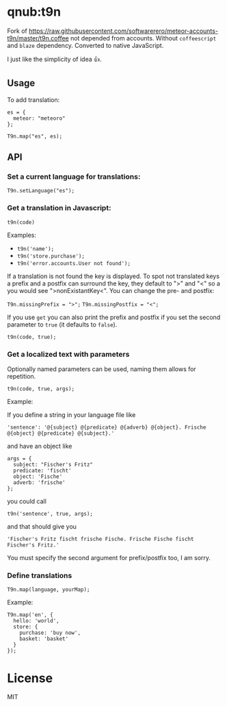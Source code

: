 # qnub:t9n

Fork of <https://raw.githubusercontent.com/softwarerero/meteor-accounts-t9n/master/t9n.coffee> not depended from accounts. Without `coffeescript` and `blaze` dependency. Converted to native JavaScript.

I just like the simplicity of idea 👍.

## Usage

To add translation:

    es = {
      meteor: "meteoro"
    };

    T9n.map("es", es);

## API

###  Set a current language for translations:

`T9n.setLanguage("es");`

### Get a translation in Javascript:

`t9n(code)`

Examples:

* `t9n('name');`
* `t9n('store.purchase');`
* `t9n('error.accounts.User not found');`

If a translation is not found the key is displayed. To spot not translated keys a prefix and a postfix can surround the key, they default to ">" and "<" so a you would see ">nonExistantKey<". You can change the pre- and postfix:

`T9n.missingPrefix = ">";`
`T9n.missingPostfix = "<";`

If you use `get` you can also print the prefix and postfix if you set the second parameter to `true` (it defaults to `false`).

`t9n(code, true);`

### Get a localized text with parameters

Optionally named parameters can be used, naming them allows for repetition.

`t9n(code, true, args);`

Example:

  If you define a string in your language file like

    'sentence': '@{subject} @{predicate} @{adverb} @{object}. Frische @{object} @{predicate} @{subject}.'

  and have an object like

    args = {
      subject: "Fischer's Fritz"
      predicate: 'fischt'
      object: 'Fische'
      adverb: 'frische'
    };

  you could call

    t9n('sentence', true, args);

  and that should give you

    'Fischer's Fritz fischt frische Fische. Frische Fische fischt Fischer's Fritz.'

  You must specify the second argument for prefix/postfix too, I am sorry.


### Define translations

`T9n.map(language, yourMap);`

Example:

    T9n.map('en', {
      hello: 'world',
      store: {
        purchase: 'buy now',
        basket: 'basket'
      }
    });

# License

MIT
